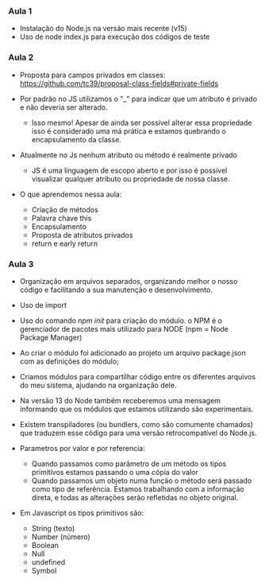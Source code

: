 ### Aula 1

+ Instalação do Node.js na versão mais recente (v15)
+ Uso de node index.js para execução dos códigos de teste

### Aula 2

+ Proposta para campos privados em classes: https://github.com/tc39/proposal-class-fields#private-fields

+ Por padrão no JS utilizamos o "_" para indicar que um atributo é privado e não deveria ser alterado.
    + Isso mesmo! Apesar de ainda ser possível alterar essa propriedade isso é considerado uma má prática e estamos quebrando o encapsulamento da classe.

+ Atualmente no Js nenhum atributo ou método é realmente privado
    + JS é uma linguagem de escopo aberto e por isso é possível visualizar qualquer atributo ou propriedade de nossa classe.
    
+ O que aprendemos nessa aula:
    + Criação de métodos
    + Palavra chave this
    + Encapsulamento
    + Proposta de atributos privados
    + return e early return

### Aula 3

+ Organização em arquivos separados, organizando melhor o nosso código e facilitando a sua manutenção e desenvolvimento.
+ Uso de import
+ Uso do comando *npm init* para criação do módulo. o NPM é o gerenciador de pacotes mais utilizado para NODE (npm = Node Package Manager)
+ Ao criar o módulo foi adicionado ao projeto um arquivo package.json com as definições do módulo; 
+ Criamos módulos para compartilhar código entre os diferentes arquivos do meu sistema, ajudando na organização dele.
+ Na versão 13 do Node também receberemos uma mensagem informando que os módulos que estamos utilizando são experimentais.
+ Existem transpiladores (ou bundlers, como são comumente chamados) que traduzem esse código para uma versão retrocompatível do Node.js.

+ Parametros por valor e por referencia:
    + Quando passamos como parâmetro de um método os tipos primitivos estamos passando o uma cópia do valor
    + Quando passamos um objeto numa função o método será passado como tipo de referência. Estamos trabalhando com a informação direta, e todas as alterações serão refletidas no objeto original.

+ Em Javascript os tipos primitivos são:
    + String (texto)
    + Number (número)
    + Boolean
    + Null
    + undefined
    + Symbol
